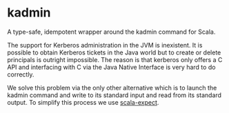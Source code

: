 # kadmin
A type-safe, idempotent wrapper around the kadmin command for Scala.

The support for Kerberos administration in the JVM is inexistent. It is possible to obtain Kerberos
tickets in the Java world but to create or delete principals is outright impossible. The reason is that kerberos only
offers a C API and interfacing with C via the Java Native Interface is very hard to do correctly.

We solve this problem via the only other alternative which is to launch the kadmin command and write to its standard input
and read from its standard output. To simplify this process we use [scala-expect](https://github.com/Lasering/scala-expect).

